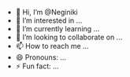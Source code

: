 - 👋 Hi, I’m @Neginiki
- 👀 I’m interested in ...
- 🌱 I’m currently learning ...
- 💞️ I’m looking to collaborate on ...
- 📫 How to reach me ...
- 😄 Pronouns: ...
- ⚡ Fun fact: ...

<!---
Neginiki/Neginiki is a ✨ special ✨ repository because its `README.md` (this file) appears on your GitHub profile.
You can click the Preview link to take a look at your changes.
--->
